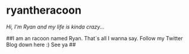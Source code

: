 # ryantheracoon

*Hi,
I'm Ryan and my life is kinda crazy...*

##I am an racoon named Ryan. That´s all I wanna say. Follow my Twitter Blog down here :) See ya ##

